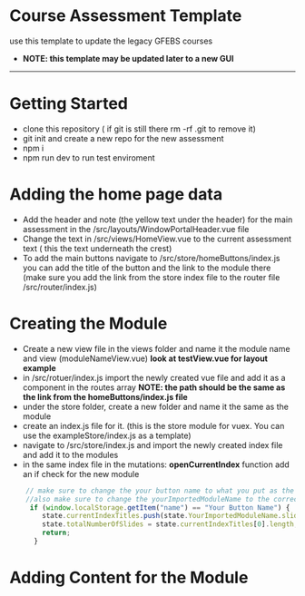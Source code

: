# Course Assessment Template
use this template to update the legacy GFEBS courses
- **NOTE: this template may be updated later to a new GUI** 
--- 
# Getting Started
- clone this repository ( if git is still there rm -rf .git to remove it)
- git init and create a new repo for the new assessment
- npm i
- npm run dev to run test enviroment
# Adding the home page data 
- Add the header and note (the yellow text under the header) for the main assessment in the /src/layouts/WindowPortalHeader.vue file
- Change the text in /src/views/HomeView.vue to the  current assessment text ( this the text underneath the crest) 
- To add the main buttons navigate to /src/store/homeButtons/index.js
you can add the title of the button and the link to the module there
(make sure you add the link from the store index file to the router file /src/router/index.js)
# Creating the Module
- Create a new view file in the views folder and name it the module name and view (moduleNameView.vue) **look at testView.vue for layout example**
- in /src/rotuer/index.js import the newly created vue file and add it as a component in the routes array **NOTE: the path should be the same as the link from the homeButtons/index.js file**
- under the store folder, create a new folder and name it the same as the module
- create an index.js file for it. (this is the store module for vuex. You can use the exampleStore/index.js as a template)
- navigate to /src/store/index.js and import the newly created index file and add it to the modules
- in the same index file in the mutations: **openCurrentIndex** function add an if check for the new module 
```javascript
    // make sure to change the your button name to what you put as the button title in the homeButtons/index.js file 
    //also make sure to change the yourImportedModuleName to the correct imported module
     if (window.localStorage.getItem("name") == "Your Button Name") {
        state.currentIndexTitles.push(state.YourImportedModuleName.slideNames);
        state.totalNumberOfSlides = state.currentIndexTitles[0].length;
        return;
      }
```
# Adding Content for the Module




